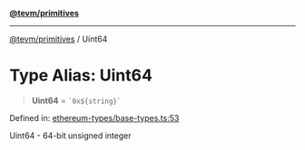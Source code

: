 [**@tevm/primitives**](../README.md)

***

[@tevm/primitives](../globals.md) / Uint64

# Type Alias: Uint64

> **Uint64** = `` `0x${string}` ``

Defined in: [ethereum-types/base-types.ts:53](https://github.com/evmts/primitives/blob/main/src/ethereum-types/base-types.ts#L53)

Uint64 - 64-bit unsigned integer
